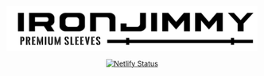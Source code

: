 <p align="center">
    <a href="https://ironjimmy.com">
        <img alt="Iron Jimmy Sleeves" src="/static/images/iron-jimmy-sleeves.png" width="600">
    </a>
</p>

<p align="center">
    <a href="https://app.netlify.com/sites/iron-jimmy/deploys">
        <img alt="Netlify Status" src="https://api.netlify.com/api/v1/badges/7b54d8d0-1c1e-4a26-82ac-725a9d99a1b7/deploy-status">
    </a>
</p>
